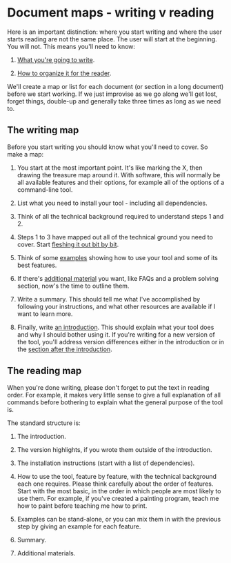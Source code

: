 # Document maps - writing v reading

Here is an important distinction: where you start writing and where the user starts reading are not the same place. The user will start at the beginning. You will not. This means you'll need to know:

1. [What you're going to write](#the-writing-map).

2. [How to organize it for the reader](#the-reading-map).

We'll create a map or list for each document (or section in a long document) before we start working. If we just improvise as we go along we'll get lost, forget things, double-up and generally take three times as long as we need to.

## The writing map

Before you start writing you should know what you'll need to cover. So make a map:

1. You start at the most important point. It's like marking the X, then drawing the treasure map around it. With software, this will normally be all available features and their options, for example all of the options of a command-line tool.

1. List what you need to install your tool - including all dependencies. 

1. Think of all the technical background required to understand steps 1 and 2.

1. Steps 1 to 3 have mapped out all of the technical ground you need to cover. Start [fleshing it out bit by bit](fleshing_out.md).

1. Think of some [examples](fleshing_out.md#giving-examples) showing how to use your tool and some of its best features.

1. If there's [additional material](writing_tips.md#additional-material) you want, like FAQs and a problem solving section, now's the time to outline them. 

1. Write a summary. This should tell me what I've accomplished by following your instructions, and what other resources are available if I want to learn more.

1. Finally, write [an introduction](writing_tips.md#writing-an-introduction). This should explain what your tool does and why I should bother using it. If you're writing for a new version of the tool, you'll address version differences either in the introduction or in the [section after the introduction](writing_tips.md#version-differences).

## The reading map

When you're done writing, please don't forget to put the text in reading order. For example, it makes very little sense to give a full explanation of all commands before bothering to explain what the general purpose of the tool is. 

The standard structure is:

1. The introduction. 

1. The version highlights, if you wrote them outside of the introduction. 

1. The installation instructions (start with a list of dependencies). 

1. How to use the tool, feature by feature, with the technical background each one requires. Please think carefully about the order of features. Start with the most basic, in the order in which people are most likely to use them. For example, if you've created a painting program, teach me how to paint before teaching me how to print.

1. Examples can be stand-alone, or you can mix them in with the previous step by giving an example for each feature.

1. Summary.

1. Additional materials.